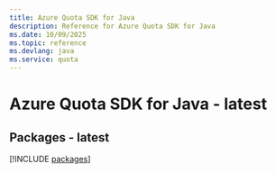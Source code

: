 ```yaml
---
title: Azure Quota SDK for Java
description: Reference for Azure Quota SDK for Java
ms.date: 10/09/2025
ms.topic: reference
ms.devlang: java
ms.service: quota
---
```

# Azure Quota SDK for Java - latest
## Packages - latest
[!INCLUDE [packages](quota-index.md)]